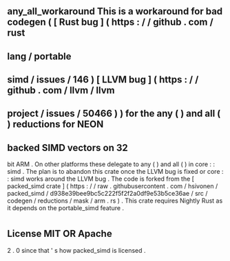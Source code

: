 #
any_all_workaround
This
is
a
workaround
for
bad
codegen
(
[
Rust
bug
]
(
https
:
/
/
github
.
com
/
rust
-
lang
/
portable
-
simd
/
issues
/
146
)
[
LLVM
bug
]
(
https
:
/
/
github
.
com
/
llvm
/
llvm
-
project
/
issues
/
50466
)
)
for
the
any
(
)
and
all
(
)
reductions
for
NEON
-
backed
SIMD
vectors
on
32
-
bit
ARM
.
On
other
platforms
these
delegate
to
any
(
)
and
all
(
)
in
core
:
:
simd
.
The
plan
is
to
abandon
this
crate
once
the
LLVM
bug
is
fixed
or
core
:
:
simd
works
around
the
LLVM
bug
.
The
code
is
forked
from
the
[
packed_simd
crate
]
(
https
:
/
/
raw
.
githubusercontent
.
com
/
hsivonen
/
packed_simd
/
d938e39bee9bc5c222f5f2f2a0df9e53b5ce36ae
/
src
/
codegen
/
reductions
/
mask
/
arm
.
rs
)
.
This
crate
requires
Nightly
Rust
as
it
depends
on
the
portable_simd
feature
.
#
License
MIT
OR
Apache
-
2
.
0
since
that
'
s
how
packed_simd
is
licensed
.
